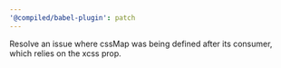 ```yaml
---
'@compiled/babel-plugin': patch
---
```


Resolve an issue where cssMap was being defined after its consumer, which relies on the xcss prop.
